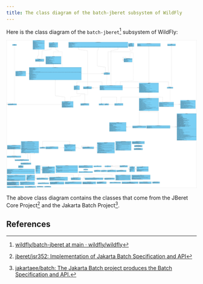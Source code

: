 ```yaml
---
title: The class diagram of the batch-jberet subsystem of WildFly
---
```


Here is the class diagram of the `batch-jberet`[^batch-jberet] subsystem of WildFly:

![](https://raw.githubusercontent.com/liweinan/blogpics2024/main/1009/batch-jberet.jpg)

The above class diagram contains the classes that come from the JBeret Core Project[^jberet-core] and the Jakarta Batch Project[^jakarta-batch].

## References

[^batch-jberet]: [wildfly/batch-jberet at main · wildfly/wildfly](https://github.com/wildfly/wildfly/tree/main/batch-jberet)
[^jberet-core]: [jberet/jsr352: Implementation of Jakarta Batch Specification and API](https://github.com/jberet/jsr352)
[^jakarta-batch]: [jakartaee/batch: The Jakarta Batch project produces the Batch Specification and API.](https://github.com/jakartaee/batch)